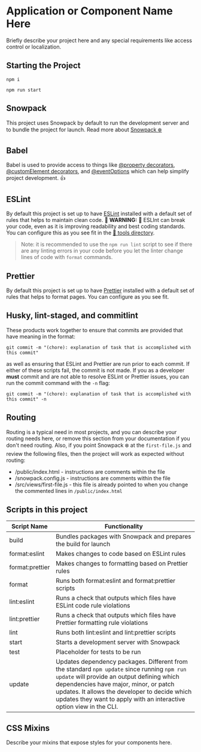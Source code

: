 # Application or Component Name Here

Briefly describe your project here and any special requirements like access control or localization.

## Starting the Project

`npm i`

`npm run start`

## Snowpack

This project uses Snowpack by default to run the development server and to bundle the project for launch. Read more about [Snowpack ❄️](https://www.snowpack.dev/)

## Babel

Babel is used to provide access to things like [@property decorators](https://lit-element.polymer-project.org/api/modules/_lit_element_.html#property), [@customElement decorators](https://lit-element.polymer-project.org/api/modules/_lit_element_.html#customelement), and [@eventOptions](https://lit-element.polymer-project.org/api/modules/_lit_element_.html#eventoptions) which can help simplify project development. 👍

## ESLint
By default this project is set up to have [ESLint](https://eslint.org/) installed with a default set of rules that helps to maintain clean code. 🔴 **WARNING:** 🔴 ESLInt can break your code, even as it is improving readability and best coding standards. You can configure this as you see fit in the [🧰 tools directory](tools/.eslintrc.js).

>Note: it is recommended to use the `npm run lint` script to see if there are any linting errors in your code before you let the linter change lines of code with `format` commands.

## Prettier
By default this project is set up to have [Prettier](https://prettier.io/) installed with a default set of rules that helps to format pages. You can configure as you see fit.

## Husky, lint-staged, and commitlint
These products work together to ensure that commits are provided that have meaning in the format:
```
git commit -m "(chore): explanation of task that is accomplished with this commit"
``` 
as well as ensuring that ESLint and Prettier are run prior to each commit. If either of these scripts fail, the commit is not made. If you as a developer **must** commit and are not able to resolve ESLint or Prettier issues, you can run the commit command with the `-n` flag:
```
git commit -m "(chore): explanation of task that is accomplished with this commit" -n
```

## Routing
Routing is a typical need in most projects, and you can describe your routing needs here, or remove this section from your documentation if you don't need routing. Also, if you point Snowpack ❄️ at the `first-file.js` and review the following files, then the project will work as expected without routing:

* /public/index.html - instructions are comments within the file
* /snowpack.config.js - instructions are comments within the file
* /src/views/first-file.js - this file is already pointed to when you change the commented lines in `/public/index.html`

## Scripts in this project

| Script Name     | Functionality |
|-----------------|---------------|
| build           | Bundles packages with Snowpack and prepares the build for launch |
| format:eslint   | Makes changes to code based on ESLint rules |
| format:prettier | Makes changes to formatting based on Prettier rules |
| format          | Runs both format:eslint and format:prettier scripts |
| lint:eslint     | Runs a check that outputs which files have ESLint code rule violations |
| lint:prettier   | Runs a check that outputs which files have Prettier formatting rule violations |
| lint            | Runs both lint:eslint and lint:prettier scripts |
| start           | Starts a development server with Snowpack |
| test            | Placeholder for tests to be run |
| update          | Updates dependency packages. Different from the standard `npm update` since running `npm run update` will provide an output defining which dependencies have major, minor, or patch updates. It allows the developer to decide which updates they want to apply with an interactive option view in the CLI. |

## CSS Mixins

Describe your mixins that expose styles for your components here.